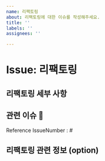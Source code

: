 ```yaml
---
name: 리팩토링
about: 리팩토링에 대한 이슈를 작성해주세요.
title: ''
labels: ''
assignees: ''

---
```


# Issue: 리팩토링

## 리팩토링 세부 사항

## 관련 이슈 📎
<!-- 리팩토링 한 기능의 원래 이슈의 넘버를 적어주세요. -->
Reference IssueNumber : #

## 리팩토링 관련 정보 (option)
<!-- 기능 구현에 관한 정보를 얻은 곳의 url을 적어주세요 없다면 비워놓으면 됩니다. -->

